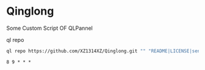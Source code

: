 # Qinglong
Some Custom Script OF  QLPannel

ql repo <repourl> <path> <blacklist> <dependence> <branch>

```sh
ql repo https://github.com/XZ1314XZ/Qinglong.git "" "README|LICENSE|sendNotify|notify|发送消息示例" ""main
```

```
8 9 * * *
```
